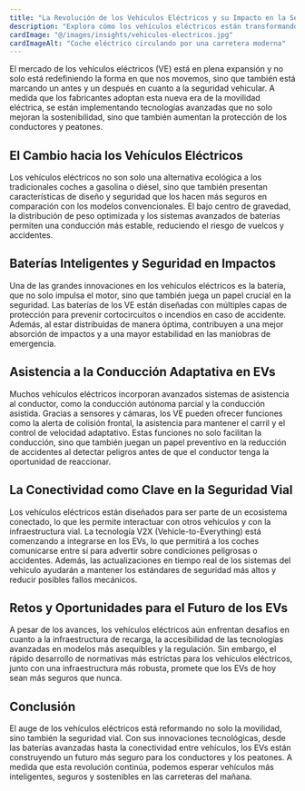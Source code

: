 ```yaml
---
title: "La Revolución de los Vehículos Eléctricos y su Impacto en la Seguridad"
description: "Explora cómo los vehículos eléctricos están transformando la seguridad vial mediante innovaciones tecnológicas y su impacto en el entorno y la prevención de accidentes."
cardImage: "@/images/insights/vehiculos-electricos.jpg"
cardImageAlt: "Coche eléctrico circulando por una carretera moderna"
---
```


El mercado de los vehículos eléctricos (VE) está en plena expansión y no solo está redefiniendo la forma en que nos movemos, sino que también está marcando un antes y un después en cuanto a la seguridad vehicular. A medida que los fabricantes adoptan esta nueva era de la movilidad eléctrica, se están implementando tecnologías avanzadas que no solo mejoran la sostenibilidad, sino que también aumentan la protección de los conductores y peatones.

## El Cambio hacia los Vehículos Eléctricos
Los vehículos eléctricos no son solo una alternativa ecológica a los tradicionales coches a gasolina o diésel, sino que también presentan características de diseño y seguridad que los hacen más seguros en comparación con los modelos convencionales. El bajo centro de gravedad, la distribución de peso optimizada y los sistemas avanzados de baterías permiten una conducción más estable, reduciendo el riesgo de vuelcos y accidentes.

## Baterías Inteligentes y Seguridad en Impactos
Una de las grandes innovaciones en los vehículos eléctricos es la batería, que no solo impulsa el motor, sino que también juega un papel crucial en la seguridad. Las baterías de los VE están diseñadas con múltiples capas de protección para prevenir cortocircuitos o incendios en caso de accidente. Además, al estar distribuidas de manera óptima, contribuyen a una mejor absorción de impactos y a una mayor estabilidad en las maniobras de emergencia.

## Asistencia a la Conducción Adaptativa en EVs
Muchos vehículos eléctricos incorporan avanzados sistemas de asistencia al conductor, como la conducción autónoma parcial y la conducción asistida. Gracias a sensores y cámaras, los VE pueden ofrecer funciones como la alerta de colisión frontal, la asistencia para mantener el carril y el control de velocidad adaptativo. Estas funciones no solo facilitan la conducción, sino que también juegan un papel preventivo en la reducción de accidentes al detectar peligros antes de que el conductor tenga la oportunidad de reaccionar.

## La Conectividad como Clave en la Seguridad Vial
Los vehículos eléctricos están diseñados para ser parte de un ecosistema conectado, lo que les permite interactuar con otros vehículos y con la infraestructura vial. La tecnología V2X (Vehicle-to-Everything) está comenzando a integrarse en los EVs, lo que permitirá a los coches comunicarse entre sí para advertir sobre condiciones peligrosas o accidentes. Además, las actualizaciones en tiempo real de los sistemas del vehículo ayudarán a mantener los estándares de seguridad más altos y reducir posibles fallos mecánicos.

## Retos y Oportunidades para el Futuro de los EVs
A pesar de los avances, los vehículos eléctricos aún enfrentan desafíos en cuanto a la infraestructura de recarga, la accesibilidad de las tecnologías avanzadas en modelos más asequibles y la regulación. Sin embargo, el rápido desarrollo de normativas más estrictas para los vehículos eléctricos, junto con una infraestructura más robusta, promete que los EVs de hoy sean más seguros que nunca.

## Conclusión
El auge de los vehículos eléctricos está reformando no solo la movilidad, sino también la seguridad vial. Con sus innovaciones tecnológicas, desde las baterías avanzadas hasta la conectividad entre vehículos, los EVs están construyendo un futuro más seguro para los conductores y los peatones. A medida que esta revolución continúa, podemos esperar vehículos más inteligentes, seguros y sostenibles en las carreteras del mañana.